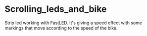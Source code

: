# Scrolling_leds_and_bike
Strip led working with FastLED. It's giving a speed effect with some markings that move according to the speed of the bike.
